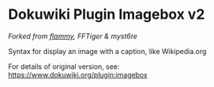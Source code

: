 # Dokuwiki Plugin Imagebox v2

*Forked from [flammy](https://github.com/flammy/imagebox), FFTiger & myst6re*

Syntax for display an image with a caption, like Wikipedia.org

For details of original version, see: https://www.dokuwiki.org/plugin:imagebox

